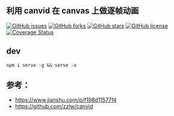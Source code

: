 

## 利用 canvid 在 canvas 上做逐帧动画

[![GitHub issues](https://img.shields.io/github/issues/zzlw/canvid.svg)](https://github.com/zzlw/canvid/issues)
[![GitHub forks](https://img.shields.io/github/forks/zzlw/canvid.svg)](https://github.com/zzlw/canvid/network)
[![GitHub stars](https://img.shields.io/github/stars/zzlw/canvid.svg)](https://github.com/zzlw/canvid/stargazers)
[![GitHub license](https://img.shields.io/github/license/zzlw/canvid.svg)](https://github.com/zzlw/canvid/blob/master/LICENSE)
[![Coverage Status](https://coveralls.io/repos/github/zzlw/canvid/badge.svg?branch=master)](https://coveralls.io/github/zzlw/canvid?branch=master)

## dev
    
    npm i serve -g && serve -o


## 参考： 
* https://www.jianshu.com/p/f198d11577f4
* https://github.com/zzlw/canvid
